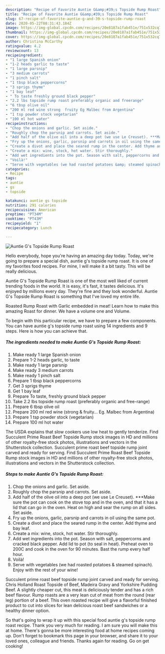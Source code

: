 ```yaml
---
description: "Recipe of Favorite Auntie G&amp;#39;s Topside Rump Roast"
title: "Recipe of Favorite Auntie G&amp;#39;s Topside Rump Roast"
slug: 67-recipe-of-favorite-auntie-g-and-39-s-topside-rump-roast
date: 2020-05-22T08:31:43.184Z
image: https://img-global.cpcdn.com/recipes/20e8187a1fab451e/751x532cq70/auntie-gs-topside-rump-roast-recipe-main-photo.jpg
thumbnail: https://img-global.cpcdn.com/recipes/20e8187a1fab451e/751x532cq70/auntie-gs-topside-rump-roast-recipe-main-photo.jpg
cover: https://img-global.cpcdn.com/recipes/20e8187a1fab451e/751x532cq70/auntie-gs-topside-rump-roast-recipe-main-photo.jpg
author: Christina McCarthy
ratingvalue: 4.2
reviewcount: 13
recipeingredient:
- "1 large Spanish onion"
- "1-2 heads garlic to taste"
- "1 large parsnip"
- "3 medium carrots"
- "1 pinch salt"
- "1 tbsp black peppercorns"
- "3 sprigs thyme"
- "1 bay leaf"
- " To taste freshly ground black pepper"
- "2.2 lbs topside rump roast preferably organic and freerange"
- "6 tbsp olive oil"
- "200 ml red wine strong  fruity Eg Malbec from Argentina"
- "1 tsp powder stock vegetarian"
- "100 ml hot water"
recipeinstructions:
- "Chop the onions and garlic. Set aside."
- "Roughly chop the parsnip and carrots. Set aside."
- "Add half of the olive oil into a deep pot (we use Le Creuset). ***Make sure the pot can cook on the stove top and in the oven, and that it has a lid that can go in the oven. Heat on high and sear the rump on all sides. Set aside."
- "Fry up the onions, garlic, parsnip and carrots in oil using the same pot."
- "Create a divot and place the seared rump in the center. Add thyme and bay leaf."
- "Create a mix: wine, stock, hot water. Stir thoroughly."
- "Add wet ingredients into the pot. Season with salt, peppercorns and cracked black pepper. Add lid to pot (to seal in heat). Preheat oven to 200C and cook in the oven for 90 minutes. Bast the rump every half hour."
- "Voilà!"
- "Serve with vegetables (we had roasted potatoes &amp; steamed spinach). Enjoy with the rest of your wine!"
categories:
- Recipe
tags:
- auntie
- gs
- topside

katakunci: auntie gs topside 
nutrition: 291 calories
recipecuisine: American
preptime: "PT34M"
cooktime: "PT43M"
recipeyield: "1"
recipecategory: Lunch

---
```



![Auntie G&#39;s Topside Rump Roast](https://img-global.cpcdn.com/recipes/20e8187a1fab451e/751x532cq70/auntie-gs-topside-rump-roast-recipe-main-photo.jpg)

Hello everybody, hope you're having an amazing day today. Today, we're going to prepare a special dish, auntie g&#39;s topside rump roast. It is one of my favorites food recipes. For mine, I will make it a bit tasty. This will be really delicious.

Auntie G&#39;s Topside Rump Roast is one of the most well liked of current trending foods in the world. It is easy, it's fast, it tastes delicious. It's enjoyed by millions every day. They're fine and they look wonderful. Auntie G&#39;s Topside Rump Roast is something that I've loved my entire life.

Roasted Rump Roast with Garlic embedded in meat! Learn how to make this amazing Roast for dinner. We have a volume one and Volume.


To begin with this particular recipe, we have to prepare a few components. You can have auntie g&#39;s topside rump roast using 14 ingredients and 9 steps. Here is how you can achieve that.

<!--inarticleads1-->

##### The ingredients needed to make Auntie G&#39;s Topside Rump Roast:

1. Make ready 1 large Spanish onion
1. Prepare 1-2 heads garlic, to taste
1. Make ready 1 large parsnip
1. Make ready 3 medium carrots
1. Make ready 1 pinch salt
1. Prepare 1 tbsp black peppercorns
1. Get 3 sprigs thyme
1. Get 1 bay leaf
1. Prepare  To taste, freshly ground black pepper
1. Take 2.2 lbs topside rump roast (preferably organic and free-range)
1. Prepare 6 tbsp olive oil
1. Prepare 200 ml red wine (strong &amp; fruity... Eg. Malbec from Argentina)
1. Prepare 1 tsp powder stock (vegetarian)
1. Prepare 100 ml hot water


The USDA explains that slow cookers use low heat to gently tenderize. Find Succulent Prime Roast Beef Topside Rump stock images in HD and millions of other royalty-free stock photos, illustrations and vectors in the Shutterstock collection. Succulent prime roast beef topside rump joint carved and ready for serving. Find Succulent Prime Roast Beef Topside Rump stock images in HD and millions of other royalty-free stock photos, illustrations and vectors in the Shutterstock collection. 

<!--inarticleads2-->

##### Steps to make Auntie G&#39;s Topside Rump Roast:

1. Chop the onions and garlic. Set aside.
1. Roughly chop the parsnip and carrots. Set aside.
1. Add half of the olive oil into a deep pot (we use Le Creuset). ***Make sure the pot can cook on the stove top and in the oven, and that it has a lid that can go in the oven. Heat on high and sear the rump on all sides. Set aside.
1. Fry up the onions, garlic, parsnip and carrots in oil using the same pot.
1. Create a divot and place the seared rump in the center. Add thyme and bay leaf.
1. Create a mix: wine, stock, hot water. Stir thoroughly.
1. Add wet ingredients into the pot. Season with salt, peppercorns and cracked black pepper. Add lid to pot (to seal in heat). Preheat oven to 200C and cook in the oven for 90 minutes. Bast the rump every half hour.
1. Voilà!
1. Serve with vegetables (we had roasted potatoes &amp; steamed spinach). Enjoy with the rest of your wine!


Succulent prime roast beef topside rump joint carved and ready for serving. Chris Holland Roast Topside of Beef, Madeira Gravy and Yorkshire Pudding Beef. A slightly cheaper cut, this meat is deliciously tender and has a rich beef flavour. Rump roasts are a very lean cut of meat from the round (rear leg) portion of a beef. This oven roasted recipe will give a flavorful finished product to cut into slices for lean delicious roast beef sandwiches or a healthy dinner option. 

So that's going to wrap it up with this special food auntie g&#39;s topside rump roast recipe. Thank you very much for reading. I am sure you will make this at home. There's gonna be more interesting food at home recipes coming up. Don't forget to bookmark this page in your browser, and share it to your loved ones, colleague and friends. Thanks again for reading. Go on get cooking!
